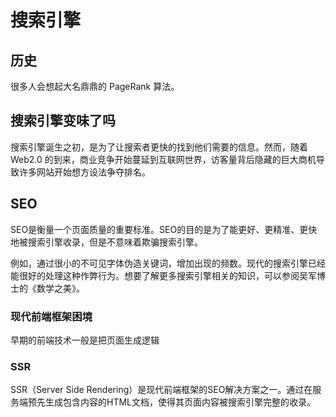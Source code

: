 # 搜索引擎

## 历史

很多人会想起大名鼎鼎的 PageRank 算法。

## 搜索引擎变味了吗

搜索引擎诞生之初，是为了让搜索者更快的找到他们需要的信息。然而，随着 Web2.0 的到来，商业竞争开始蔓延到互联网世界，访客量背后隐藏的巨大商机导致许多网站开始想方设法争夺排名。

## SEO

SEO是衡量一个页面质量的重要标准。SEO的目的是为了能更好、更精准、更快地被搜索引擎收录，但是不意味着欺骗搜索引擎。

例如，通过很小的不可见字体伪造关键词，增加出现的频数。现代的搜索引擎已经能很好的处理这种作弊行为。想要了解更多搜索引擎相关的知识，可以参阅吴军博士的《数学之美》。

### 现代前端框架困境

早期的前端技术一般是把页面生成逻辑

### SSR

SSR（Server Side Rendering）是现代前端框架的SEO解决方案之一。通过在服务端预先生成包含内容的HTML文档，使得其页面内容被搜索引擎完整的收录。